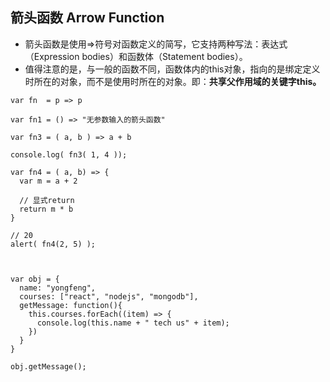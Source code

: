 ## 箭头函数 Arrow Function

- 箭头函数是使用=>符号对函数定义的简写，它支持两种写法：表达式（Expression bodies）和函数体（Statement bodies）。
- 值得注意的是，与一般的函数不同，函数体内的this对象，指向的是绑定定义时所在的对象，而不是使用时所在的对象。即：**共享父作用域的关键字this。**

```
var fn  = p => p

var fn1 = () => "无参数输入的箭头函数"

var fn3 = ( a, b ) => a + b

console.log( fn3( 1, 4 ));

var fn4 = ( a, b) => {
  var m = a + 2

  // 显式return
  return m * b
}

// 20
alert( fn4(2, 5) );



var obj = {
  name: "yongfeng",
  courses: ["react", "nodejs", "mongodb"],
  getMessage: function(){
    this.courses.forEach((item) => {
      console.log(this.name + " tech us" + item);
    })
  }
}

obj.getMessage();

```
